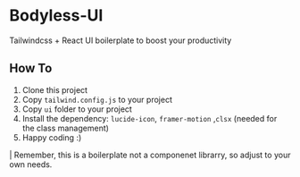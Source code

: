# Bodyless-UI

Tailwindcss + React UI boilerplate to boost your productivity

## How To

1. Clone this project
2. Copy `tailwind.config.js` to your project
3. Copy `ui` folder to your project
4. Install the dependency: `lucide-icon`, `framer-motion` ,`clsx` (needed for the class management)
5. Happy coding :)

| Remember, this is a boilerplate not a componenet librarry, so adjust to your own needs.
